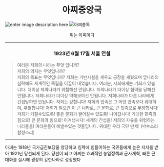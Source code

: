 ﻿<h1> <center> 아찌중앙국
 </h1> </center>
 

![enter image description here](https://media.discordapp.net/attachments/1072451156640546886/1120343292740112476/76_20230618205326.png)
![아찌총독](https://media.discordapp.net/attachments/1072451156640546886/1120334164634386432/azzi.png)

<center> 위는 아찌이다

---

<h3> <center> 1923년 6월 17일 서울 연설</h3> </center>

> 여러분 저희의 나라는 무엇 입니까?  
> 저희의 의지는 무엇입니까?   
> 저희의 목표는 무엇입니까?
> 저희는 기반시설을 세우고 공장을 세웠으며
> 옆나라의 침략에도 세계적인 독립을 이끌어 내었습니다.
> 여러분, 저희에게는 기회가 있습니다.
> 더이상 저희나라가 위험해선 안됩니다.
> 저희나라가 더이상 침략을 당해선 안됩니다.
> 저희나라가 더이상 약해보여선 안됩니다.
> 저희나라가 다른 나라에게 간섭당하면 안됩니다.
> 저희는 강합니다!
> 저희의 민족은 그 어떤 민족보다 위대하며, 우월합니다!
> 저희가 일으킨 이 큰 나라로, 큰 문화로, 큰 민족으로
> 무장합시다! 
> 저희가 커질수있도록! 좋은 문화가 뻗어갈수 있도록!
> 나아갑시다! 
> 거대한 민족의 힘으로! 큰 문화의 힘으로!
> 이겨냅시다!
> 세계의 간섭을! 저희의 자유를 위협하는 나라들을!
> 여러분들이 해낼수있는 것들입니다.
> 위대한 우리 국민 만세!
> (박수소리 함성소리)

---
아찌는 1918년 국가급진보당울 창당하고 침략에 힘들어하는 국민들에게 높은 지지를 받아 1921년 당선되게 된다. 당선이 되고 아찌는 효과적인 농업정책과 군사개혁, 빠른 근대화를 실시해 굉장히 강한나라로 성장했다


